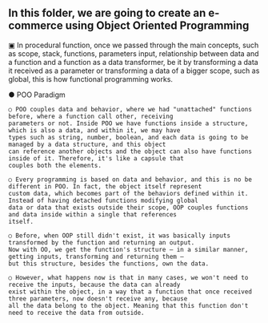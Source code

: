 ## In this folder, we are going to create an e-commerce using Object Oriented Programming

  ▣ In procedural function, once we passed through the main concepts, such as scope, stack, functions, parameters input,
  relationship between data and a function and a function as a data transformer, be it by transforming a data it received
  as a parameter or transforming a data of a bigger scope, such as global, this is how functional programming works.

  ● POO Paradigm

    ○ POO couples data and behavior, where we had "unattached" functions before, where a function call other, receiving
    parameters or not. Inside POO we have functions inside a structure, which is also a data, and within it, we may have
    types such as string, number, boolean, and each data is going to be managed by a data structure, and this object
    can reference another objects and the object can also have functions inside of it. Therefore, it's like a capsule that
    couples both the elements. 

    ○ Every programming is based on data and behavior, and this is no be different in POO. In fact, the object itself represent
    custom data, which becomes part of the behaviors defined within it. Instead of having detached functions modifying global
    data or data that exists outside their scope, OOP couples functions and data inside within a single that references 
    itself. 

    ○ Before, when OOP still didn't exist, it was basically inputs transformed by the function and returning an output.
    Now with OO, we get the function's structure — in a similar manner, getting inputs, transforming and returning them —
    but this structure, besides the functions, own the data.

    ○ However, what happens now is that in many cases, we won't need to receive the inputs, because the data can already
    exist within the object, in a way that a function that once received three parameters, now doesn't receive any, because
    all the data belong to the object. Meaning that this function don't need to receive the data from outside.  



